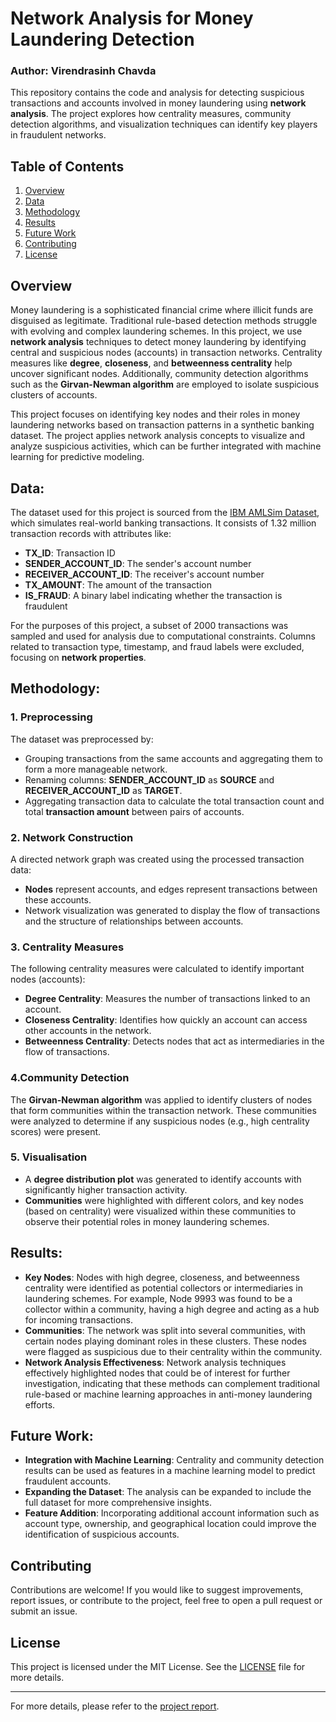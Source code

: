# Network Analysis for Money Laundering Detection
### Author: Virendrasinh Chavda

This repository contains the code and analysis for detecting suspicious transactions and accounts involved in money laundering using **network analysis**. The project explores how centrality measures, community detection algorithms, and visualization techniques can identify key players in fraudulent networks. 

## Table of Contents
1. [Overview](#Overview)
2. [Data](#Data)
3. [Methodology](#Methodology)
4. [Results](#Results)
5. [Future Work](#Future-Work)
6. [Contributing](#Contributing)
7. [License](#License)

## Overview
Money laundering is a sophisticated financial crime where illicit funds are disguised as legitimate. Traditional rule-based detection methods struggle with evolving and complex laundering schemes. In this project, we use **network analysis** techniques to detect money laundering by identifying central and suspicious nodes (accounts) in transaction networks. Centrality measures like **degree**, **closeness**, and **betweenness centrality** help uncover significant nodes. Additionally, community detection algorithms such as the **Girvan-Newman algorithm** are employed to isolate suspicious clusters of accounts.

This project focuses on identifying key nodes and their roles in money laundering networks based on transaction patterns in a synthetic banking dataset. The project applies network analysis concepts to visualize and analyze suspicious activities, which can be further integrated with machine learning for predictive modeling.

## Data:
The dataset used for this project is sourced from the [IBM AMLSim Dataset](https://www.kaggle.com/datasets/anshankul/ibm-amlsim-example-dataset), which simulates real-world banking transactions. It consists of 1.32 million transaction records with attributes like:

* **TX_ID**: Transaction ID
* **SENDER_ACCOUNT_ID**: The sender's account number
* **RECEIVER_ACCOUNT_ID**: The receiver's account number
* **TX_AMOUNT**: The amount of the transaction
* **IS_FRAUD**: A binary label indicating whether the transaction is fraudulent

For the purposes of this project, a subset of 2000 transactions was sampled and used for analysis due to computational constraints. Columns related to transaction type, timestamp, and fraud labels were excluded, focusing on **network properties**.

## Methodology:
### 1. Preprocessing
The dataset was preprocessed by:

* Grouping transactions from the same accounts and aggregating them to form a more manageable network.
* Renaming columns: **SENDER_ACCOUNT_ID** as **SOURCE** and **RECEIVER_ACCOUNT_ID** as **TARGET**.
* Aggregating transaction data to calculate the total transaction count and total **transaction amount** between pairs of accounts.

### 2. Network Construction
A directed network graph was created using the processed transaction data:

* **Nodes** represent accounts, and edges represent transactions between these accounts.
* Network visualization was generated to display the flow of transactions and the structure of relationships between accounts.

### 3. Centrality Measures
The following centrality measures were calculated to identify important nodes (accounts):

* **Degree Centrality**: Measures the number of transactions linked to an account.
* **Closeness Centrality**: Identifies how quickly an account can access other accounts in the network.
* **Betweenness Centrality**: Detects nodes that act as intermediaries in the flow of transactions.

### 4.Community Detection
The **Girvan-Newman algorithm** was applied to identify clusters of nodes that form communities within the transaction network. These communities were analyzed to determine if any suspicious nodes (e.g., high centrality scores) were present.

### 5. Visualisation
* A **degree distribution plot** was generated to identify accounts with significantly higher transaction activity.
* **Communities** were highlighted with different colors, and key nodes (based on centrality) were visualized within these communities to observe their potential roles in money laundering schemes.

## Results:

* **Key Nodes**: Nodes with high degree, closeness, and betweenness centrality were identified as potential collectors or intermediaries in laundering schemes. For example, Node 9993 was found to be a collector within a community, having a high degree and acting as a hub for incoming transactions.
* **Communities**: The network was split into several communities, with certain nodes playing dominant roles in these clusters. These nodes were flagged as suspicious due to their centrality within the community.
* **Network Analysis Effectiveness**: Network analysis techniques effectively highlighted nodes that could be of interest for further investigation, indicating that these methods can complement traditional rule-based or machine learning approaches in anti-money laundering efforts.

## Future Work:
* **Integration with Machine Learning**: Centrality and community detection results can be used as features in a machine learning model to predict fraudulent accounts.
* **Expanding the Dataset**: The analysis can be expanded to include the full dataset for more comprehensive insights.
* **Feature Addition**: Incorporating additional account information such as account type, ownership, and geographical location could improve the identification of suspicious accounts.

## Contributing

Contributions are welcome! If you would like to suggest improvements, report issues, or contribute to the project, feel free to open a pull request or submit an issue.

## License

This project is licensed under the MIT License. See the [LICENSE](LICENSE) file for more details.

---

For more details, please refer to the [project report](./Money-Laundering-Report.pdf).
